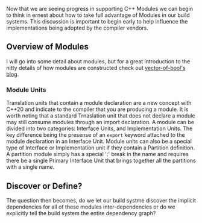 Now that we are seeing progress in supporting C++ Modules we can begin to think in ernest about how to take full advantage of Modules in our build systems. This discussion is important to begin early to help influence the implementations being adopted by the compiler vendors. 

## Overview of Modules
I will go into some detail about modules, but for a great introduction to the nitty details of how modules are constructed check out [vector-of-bool's blog](https://vector-of-bool.github.io/2019/03/10/modules-1.html).

### Module Units
Translation units that contain a module declaration are a new concept with C++20 and indicate to the compiler that you are producing a module. It is worth noting that a standard Trnaslation unit that does not declare a module may still consume modules through an import declaration. A module can be divided into two categories: Interface Units, and Implementation Units. The key difference being the presense of an ```export``` keyword attached to the module declaration in an Interface Unit. Module units can also be a special type of Interface or Implementation unit if they contain a Partition definition. A partition module simply has a special ':' break in the name and requires there be a single Primary Interface Unit that brings together all the partitions with a single name.

## Discover or Define?
The question then becomes, do we let our build systme discover the implicit dependencies for all of these modules inter-dependencies or do we explicitly tell the build system the entire dependency graph?



